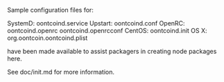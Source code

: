 Sample configuration files for:

SystemD: oontcoind.service
Upstart: oontcoind.conf
OpenRC:  oontcoind.openrc
         oontcoind.openrcconf
CentOS:  oontcoind.init
OS X:    org.oontcoin.oontcoind.plist

have been made available to assist packagers in creating node packages here.

See doc/init.md for more information.
